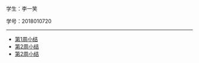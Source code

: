 学生：李一笑

学号：2018010720

---

- [第1周小结](../Study-Memo/T_2018010720_Day1.md)
- [第2周小结](../Study-Memo/T_2018010720_Day2.md)
- [第2周小结](../Study-Memo/T_2018010720_Day1.md.md)
